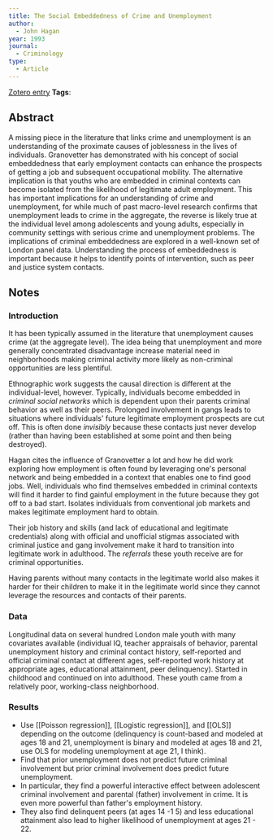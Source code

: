 ```yaml
---
title: The Social Embeddedness of Crime and Unemployment
author:
  - John Hagan
year: 1993
journal:
  - Criminology
type:
  - Article
---
```

[Zotero entry](zotero://select/items/@haganSocialEmbeddednessCrime1993)
**Tags**:
## Abstract

A missing piece in the literature that links crime and unemployment is an understanding of the proximate causes of joblessness in the lives of individuals. Granovetter has demonstrated with his concept of social embeddedness that early employment contacts can enhance the prospects of getting a job and subsequent occupational mobility. The alternative implication is that youths who are embedded in criminal contexts can become isolated from the likelihood of legitimate adult employment. This has important implications for an understanding of crime and unemployment, for while much of past macro-level research confirms that unemployment leads to crime in the aggregate, the reverse is likely true at the individual level among adolescents and young adults, especially in community settings with serious crime and unemployment problems. The implications of criminal embeddedness are explored in a well-known set of London panel data. Understanding the process of embeddedness is important because it helps to identify points of intervention, such as peer and justice system contacts.

## Notes

### Introduction

It has been typically assumed in the literature that unemployment causes crime (at the aggregate level). The idea being that unemployment and more generally concentrated disadvantage increase material need in neighborhoods making criminal activity more likely as non-criminal opportunities are less plentiful.

Ethnographic work suggests the causal direction is different at the individual-level, however. Typically, individuals become embedded in *criminal social networks* which is dependent upon their parents criminal behavior as well as their peers. Prolonged involvement in gangs leads to situations where individuals' future legitimate employment prospects are cut off. This is often done *invisibly* because these contacts just never develop (rather than having been established at some point and then being destroyed).

Hagan cites the influence of Granovetter a lot and how he did work exploring how employment is often found by leveraging one's personal network and being embedded in a context that enables one to find good jobs. Well, individuals who find themselves embedded in criminal contexts will find it harder to find gainful employment in the future because they got off to a bad start. Isolates individuals from conventional job markets and makes legitimate employment hard to obtain.

Their job history and skills (and lack of educational and legitimate credentials) along with official and unofficial stigmas associated with criminal justice and gang involvement make it hard to transition into legitimate work in adulthood. The *referrals* these youth receive are for criminal opportunities.

Having parents without many contacts in the legitimate world also makes it harder for their children to make it in the legitimate world since they cannot leverage the resources and contacts of their parents.

### Data

Longitudinal data on several hundred London male youth with many covariates available (individual IQ, teacher appraisals of behavior, parental unemployment history and criminal contact history, self-reported and official criminal contact at different ages, self-reported work history at appropriate ages, educational attainment, peer delinquency). Started in childhood and continued on into adulthood. These youth came from a relatively poor, working-class neighborhood.

### Results

* Use [[Poisson regression]], [[Logistic regression]], and [[OLS]] depending on the outcome (delinquency is count-based and modeled at ages 18 and 21, unemployment is binary and modeled at ages 18 and 21, use OLS for modeling unemployment at age 21, I think).
* Find that prior unemployment does not predict future criminal involvement but prior criminal involvement does predict future unemployment.
* In particular, they find a powerful interactive effect between adolescent criminal involvement and parental (father) involvement in crime. It is even more powerful than father's employment history.
* They also find delinquent peers (at ages 14 -1 5) and less educational attainment also lead to higher likelihood of unemployment at ages 21 - 22.